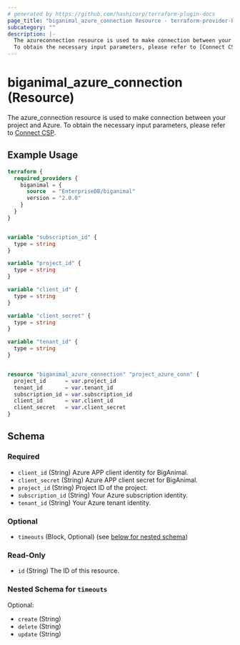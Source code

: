 ```yaml
---
# generated by https://github.com/hashicorp/terraform-plugin-docs
page_title: "biganimal_azure_connection Resource - terraform-provider-biganimal"
subcategory: ""
description: |-
  The azureconnection resource is used to make connection between your project and Azure.
  To obtain the necessary input parameters, please refer to [Connect CSP](https://www.enterprisedb.com/docs/biganimal/latest/gettingstarted/02connectingtoyourcloud/connecting_azure/).
---
```


# biganimal_azure_connection (Resource)

The azure_connection resource is used to make connection between your project and Azure.
To obtain the necessary input parameters, please refer to [Connect CSP](https://www.enterprisedb.com/docs/biganimal/latest/getting_started/02_connecting_to_your_cloud/connecting_azure/).

## Example Usage

```terraform
terraform {
  required_providers {
    biganimal = {
      source  = "EnterpriseDB/biganimal"
      version = "2.0.0"
    }
  }
}


variable "subscription_id" {
  type = string
}

variable "project_id" {
  type = string
}

variable "client_id" {
  type = string
}

variable "client_secret" {
  type = string
}

variable "tenant_id" {
  type = string
}


resource "biganimal_azure_connection" "project_azure_conn" {
  project_id      = var.project_id
  tenant_id       = var.tenant_id
  subscription_id = var.subscription_id
  client_id       = var.client_id
  client_secret   = var.client_secret
}
```

<!-- schema generated by tfplugindocs -->
## Schema

### Required

- `client_id` (String) Azure APP client identity for BigAnimal.
- `client_secret` (String) Azure APP client secret for BigAnimal.
- `project_id` (String) Project ID of the project.
- `subscription_id` (String) Your Azure subscription identity.
- `tenant_id` (String) Your Azure tenant identity.

### Optional

- `timeouts` (Block, Optional) (see [below for nested schema](#nestedblock--timeouts))

### Read-Only

- `id` (String) The ID of this resource.

<a id="nestedblock--timeouts"></a>
### Nested Schema for `timeouts`

Optional:

- `create` (String)
- `delete` (String)
- `update` (String)
